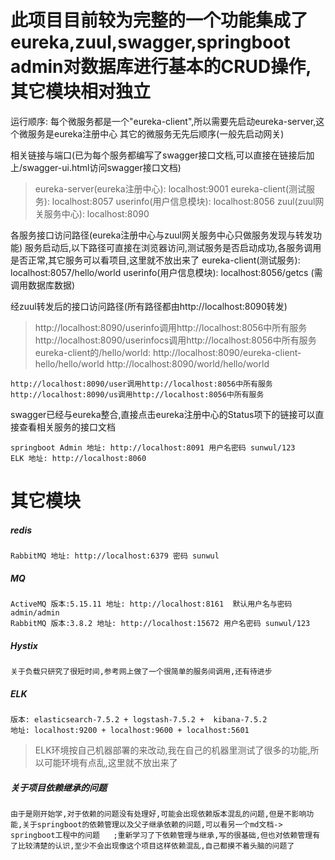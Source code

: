 # 此项目目前较为完整的一个功能集成了eureka,zuul,swagger,springboot admin对数据库进行基本的CRUD操作,其它模块相对独立

运行顺序:
	每个微服务都是一个"eureka-client",所以需要先启动eureka-server,这个微服务是eureka注册中心
	其它的微服务无先后顺序(一般先启动网关)

相关链接与端口(已为每个服务都编写了swagger接口文档,可以直接在链接后加上/swagger-ui.html访问swagger接口文档)
  > eureka-server(eureka注册中心): localhost:9001
	eureka-client(测试服务): localhost:8057
	userinfo(用户信息模块): localhost:8056
	zuul(zuul网关服务中心): localhost:8090

各服务接口访问路径(eureka注册中心与zuul网关服务中心只做服务发现与转发功能)
	服务启动后,以下路径可直接在浏览器访问,测试服务是否启动成功,各服务调用是否正常,其它服务可以看项目,这里就不放出来了
	eureka-client(测试服务): localhost:8057/hello/world
	userinfo(用户信息模块): localhost:8056/getcs (需调用数据库数据)
	
经zuul转发后的接口访问路径(所有路径都由http://localhost:8090转发)
   > http://localhost:8090/userinfo调用http://localhost:8056中所有服务
	http://localhost:8090/userinfocs调用http://localhost:8056中所有服务
	eureka-client的/hello/world:
		http://localhost:8090/eureka-client-hello/hello/world
		http://localhost:8090/world/hello/world

	http://localhost:8090/user调用http://localhost:8056中所有服务
	http://localhost:8090/us调用http://localhost:8056中所有服务

swagger已经与eureka整合,直接点击eureka注册中心的Status项下的链接可以直接查看相关服务的接口文档

    springboot Admin 地址: http://localhost:8091 用户名密码 sunwul/123
    ELK 地址: http://localhost:8060
# 其它模块

##### redis
    RabbitMQ 地址: http://localhost:6379 密码 sunwul
##### MQ
    ActiveMQ 版本:5.15.11 地址: http://localhost:8161  默认用户名与密码 admin/admin
    RabbitMQ 版本:3.8.2 地址: http://localhost:15672 用户名密码 sunwul/123
##### Hystix
    关于负载只研究了很短时间,参考网上做了一个很简单的服务间调用,还有待进步
##### ELK
    版本: elasticsearch-7.5.2 + logstash-7.5.2 +  kibana-7.5.2
    地址: localhost:9200 + localhost:9600 + localhost:5601
  > ELK环境按自己机器部署的来改动,我在自己的机器里测试了很多的功能,所以可能环境有点乱,这里就不放出来了
##### 关于项目依赖继承的问题
    由于是刚开始学,对于依赖的问题没有处理好,可能会出现依赖版本混乱的问题,但是不影响功能,关于springboot的依赖管理以及父子继承依赖的问题,可以看另一个md文档-> springboot工程中的问题   ;重新学习了下依赖管理与继承,写的很基础,但也对依赖管理有了比较清楚的认识,至少不会出现像这个项目这样依赖混乱,自己都摸不着头脑的问题了

